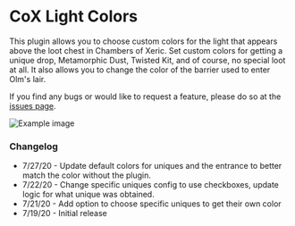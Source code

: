 # CoX Light Colors
This plugin allows you to choose custom colors for the light that appears above the loot chest in Chambers of Xeric.
Set custom colors for getting a unique drop, Metamorphic Dust, Twisted Kit, and of course, no special loot at all.
It also allows you to change the color of the barrier used to enter Olm's lair.  

If you find any bugs or would like to request a feature, please do so at the [issues page](https://github.com/AnkouOSRS/cox-light-colors/issues).

![Example image](https://i.imgur.com/Kx3ZM77.png)

### Changelog
 - 7/27/20 - Update default colors for uniques and the entrance to better match the color without the plugin.
 - 7/22/20 - Change specific uniques config to use checkboxes, update logic for what unique was obtained.
 - 7/21/20 - Add option to choose specific uniques to get their own color
 - 7/19/20 - Initial release
